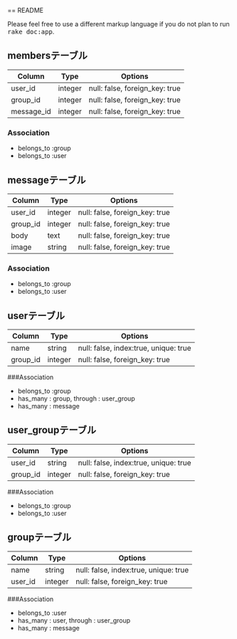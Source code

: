 == README



Please feel free to use a different markup language if you do not plan to run
<tt>rake doc:app</tt>.

## membersテーブル

|Column|Type|Options|
|------|----|-------|
|user_id|integer|null: false, foreign_key: true|
|group_id|integer|null: false, foreign_key: true|
|message_id|integer|null: false, foreign_key: true|


### Association
- belongs_to :group
- belongs_to :user


## messageテーブル

|Column|Type|Options|
|------|----|-------|
|user_id|integer|null: false, foreign_key: true|
|group_id|integer|null: false, foreign_key: true|
|body|text|null: false, foreign_key: true|
|image|string|null: false, foreign_key: true|


### Association
- belongs_to :group
- belongs_to :user


## userテーブル
|Column|Type|Options|
|------|----|-------|
|name|string|null: false, index:true, unique: true|
|group_id|integer|null: false, foreign_key: true|

###Association
- belongs_to :group
- has_many : group, through : user_group
- has_many : message

## user_groupテーブル
|Column|Type|Options|
|------|----|-------|
|user_id|string|null: false, index:true, unique: true|
|group_id|integer|null: false, foreign_key: true|

###Association
- belongs_to :group
- belongs_to :user

## groupテーブル
|Column|Type|Options|
|------|----|-------|
|name|string|null: false, index:true, unique: true|
|user_id|integer|null: false, foreign_key: true|

###Association
- belongs_to :user
- has_many : user, through : user_group
- has_many : message

